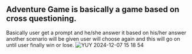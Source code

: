## Adventure Game is basically a game based on cross questioning. 
Basically user get a prompt and he/she answer it based on his/her answer another scenario will be given user will choose again and this will go on until user finally win or lose.
![YUY 2024-12-07 15 18 54](https://github.com/user-attachments/assets/71b3a92e-0a65-4f87-b60a-b9825c0b8d0b)
